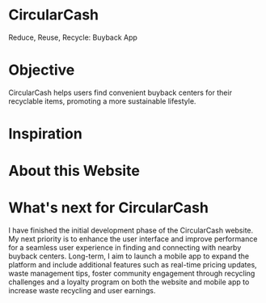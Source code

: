 # CircularCash                                  
Reduce, Reuse, Recycle: Buyback App                           
<h1>Objective</h1>                                 
CircularCash helps users find convenient buyback centers for their recyclable items, promoting a more sustainable lifestyle.                         
<h1>Inspiration</h1>                                                                                                                      
<h1>About this Website</h1>
<h1>What's next for CircularCash</h1>                                                       
I have finished the initial development phase of the CircularCash website. My next priority is to enhance the user interface and improve performance for a seamless user experience in finding and connecting with nearby buyback centers. Long-term, I aim to launch a mobile app to expand the platform and include additional features such as real-time pricing updates, waste management tips, foster community engagement through recycling challenges and a loyalty program on both the website and mobile app to increase waste recycling and user earnings.
